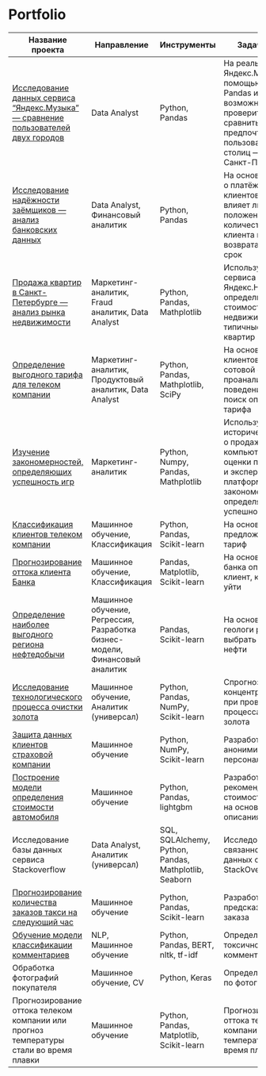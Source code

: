 # Portfolio

|Название проекта|Направление|Инструменты|Задачи проекта|
|----------------|-----------|-----------|--------------|
|[Исследование данных сервиса “Яндекс.Музыка” — сравнение пользователей двух городов](https://github.com/oliabo/Portfolio/tree/main/Yandex%20Music%20Data)|Data Analyst|Python, Pandas|На реальных данных Яндекс.Музыки c помощью библиотеки Pandas и её возможностей проверить данные и сравнить поведение и предпочтения пользователей двух столиц — Москвы и Санкт-Петербурга.|
|[Исследование надёжности заёмщиков — анализ банковских данных](https://github.com/oliabo/Portfolio/tree/main/Banking%20Data)|Data Analyst, Финансовый аналитик|Python, Pandas|На основе статистики о платёжеспособности клиентов исследовать влияет ли семейное положение и количество детей клиента на факт возврата кредита в срок|
|[Продажа квартир в Санкт-Петербурге — анализ рынка недвижимости](https://github.com/oliabo/Portfolio/tree/main/Real%20Estate)|Маркетинг-аналитик, Fraud аналитик, Data Analyst|Python, Pandas, Mathplotlib|Используя данные сервиса Яндекс.Недвижимость, определить рыночную стоимость объектов недвижимости и типичные параметры квартир|
|[Определение выгодного тарифа для телеком компании](https://github.com/oliabo/Portfolio/tree/main/Tariff)|Маркетинг-аналитик, Продуктовый аналитик, Data Analyst|Python, Pandas, Mathplotlib,  SciPy|На основе данных клиентов оператора сотовой связи проанализировать поведение клиентов и поиск оптимального тарифа|
|[Изучение закономерностей, определяющих успешность игр](https://github.com/oliabo/Portfolio/tree/main/Game%20Success)|Маркетинг-аналитик|Python, Numpy, Pandas, Mathplotlib|Используя исторические данные о продажах компьютерных игр, оценки пользователей и экспертов, жанры и платформы, выявить закономерности, определяющие успешность игры|
|[Классификация клиентов телеком компании](https://github.com/oliabo/Portfolio/tree/main/Customer%20Classification%20Telecom)|Машинное обучение, Классификация|Python, Pandas, Scikit-learn|На основе данных предложить клиенту тариф|
|[Прогнозирование оттока клиента Банка](https://github.com/oliabo/Portfolio/tree/main/Customer%20churn)|Машинное обучение, Классификация|Pandas, Matplotlib, Scikit-learn|На основе данных из банка определить клиент, который может уйти|
|[Определение наиболее выгодного региона нефтедобычи](https://github.com/oliabo/Portfolio/tree/main/Oil%20Production%20Region)|Машинное обучение, Регрессия, Разработка бизнес-модели, Финансовый аналитик|Pandas, Scikit-learn|На основе данных геологи разведки выбрать район добычи нефти|
|[Исследование технологического процесса очистки золота](https://github.com/oliabo/Portfolio/tree/main/Gold%20Refining)|Машинное обучение, Аналитик (универсал)|Python, Pandas, NumPy, Scikit-learn|Спрогнозировать концентрацию золота при проведении процесса очистки золота|
|[Защита данных клиентов страховой компании](https://github.com/oliabo/Portfolio/tree/main/Data%20Protection)|Машинное обучение|Python, NumPy, Scikit-learn|Разработка модели анонимизации персональных данных|
|[Построение модели определения стоимости автомобиля](https://github.com/oliabo/Portfolio/tree/main/Car%20Cost)|Машинное обучение|Python, Pandas, lightgbm|Разработка системы рекомендации стоимости автомобиля на основе его описания|
|Исследование базы данных сервиса Stackoverflow|Data Analyst, Аналитик (универсал)|SQL, SQLAlchemy, Python, Pandas, Mathplotlib, Seaborn|Исследование, связанное с базой данных сервиса StackOverflow|
|[Прогнозирование количества заказов такси на следующий час](https://github.com/oliabo/Portfolio/tree/main/Taxi%20Ordering)|Машинное обучение|Python, Pandas, Scikit-learn|Разработка системы предсказания объема заказа|
|[Обучение модели классификации комментариев](https://github.com/oliabo/Portfolio/tree/main/Online%20Store)|NLP, Машинное обучение|Python, Pandas, BERT, nltk, tf-idf|Определение токсичности комментарии|
|Обработка фотографий покупателя|Машинное обучение, CV|Python, Keras|Определение возраста по фотографии|
|Прогнозирование оттока телеком компании или прогноз температуры стали во время плавки|Машинное обучение|Python, Pandas, Matplotlib, Scikit-learn|Прогнозирование оттока телеком компании или прогноз температуры стали во время плавки|